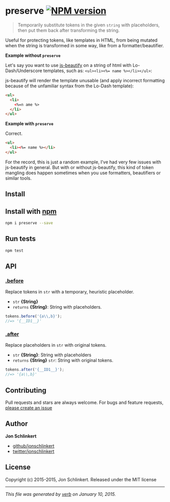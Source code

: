 # preserve [![NPM version](https://badge.fury.io/js/preserve.svg)](http://badge.fury.io/js/preserve)

> Temporarily substitute tokens in the given `string` with placeholders, then put them back after transforming the string.

Useful for protecting tokens, like templates in HTML, from being mutated when the string is transformed in some way,
like from a formatter/beautifier.

**Example without `preserve`**

Let's say you want to use [js-beautify] on a string of html with Lo-Dash/Underscore templates, such
as: `<ul><li><%= name %></li></ul>`:

js-beautify will render the template unusable (and apply incorrect formatting because of the unfamiliar syntax from the
Lo-Dash template):

```html
<ul>
  <li>
    <%=n ame %>
  </li>
</ul>
```

**Example with `preserve`**

Correct.

```html
<ul>
  <li><%= name %></li>
</ul>
```

For the record, this is just a random example, I've had very few issues with js-beautify in general. But with or without
js-beautify, this kind of token mangling does happen sometimes when you use formatters, beautifiers or similar tools.

## Install

## Install with [npm](npmjs.org)

```bash
npm i preserve --save
```

## Run tests

```bash
npm test
```

## API

### [.before](index.js#L23)

Replace tokens in `str` with a temporary, heuristic placeholder.

* `str` **{String}**
* `returns` **{String}**: String with placeholders.

```js
tokens.before('{a\\,b}');
//=> '{__ID1__}'
```

### [.after](index.js#L44)

Replace placeholders in `str` with original tokens.

* `str` **{String}**: String with placeholders
* `returns` **{String}** `str`: String with original tokens.

```js
tokens.after('{__ID1__}');
//=> '{a\\,b}'
```

## Contributing

Pull requests and stars are always welcome. For bugs and feature
requests, [please create an issue](https://github.com/jonschlinkert/preserve/issues)

## Author

**Jon Schlinkert**

+ [github/jonschlinkert](https://github.com/jonschlinkert)
+ [twitter/jonschlinkert](http://twitter.com/jonschlinkert)

## License

Copyright (c) 2015-2015, Jon Schlinkert. Released under the MIT license

***

_This file was generated by [verb](https://github.com/assemble/verb) on January 10, 2015._

[js-beautify]: https://github.com/beautify-web/js-beautify
